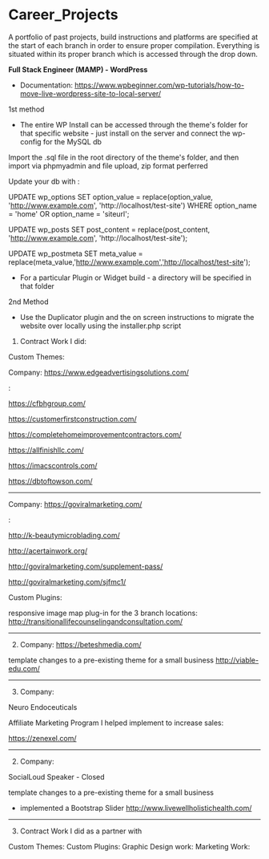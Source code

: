 # Career_Projects
A portfolio of past projects, build instructions and platforms are specified at the start of each branch in order to ensure proper compilation.  Everything is situated within its proper branch which is accessed through the drop down.

<b>Full Stack Engineer (MAMP) - WordPress</b>

* Documentation: https://www.wpbeginner.com/wp-tutorials/how-to-move-live-wordpress-site-to-local-server/

1st method
- The entire WP Install can be accessed through the theme's folder for that specific website - just install on the server and connect the wp-config for the MySQL db

Import the .sql file in the root directory of the theme's folder, and then import via phpmyadmin and file upload, zip format perferred

Update your db with : 

UPDATE wp_options SET option_value = replace(option_value, 'http://www.example.com', 'http://localhost/test-site') WHERE option_name = 'home' OR option_name = 'siteurl';
  
UPDATE wp_posts SET post_content = replace(post_content, 'http://www.example.com', 'http://localhost/test-site');
  
UPDATE wp_postmeta SET meta_value = replace(meta_value,'http://www.example.com','http://localhost/test-site');

- For a particular Plugin or Widget build - a directory will be specified in that folder

2nd Method
- Use the Duplicator plugin and the on screen instructions to migrate the website over locally using the installer.php script


1. Contract Work I did:


Custom Themes:

Company:
https://www.edgeadvertisingsolutions.com/

:

https://cfbhgroup.com/

https://customerfirstconstruction.com/

https://completehomeimprovementcontractors.com/

https://allfinishllc.com/

https://imacscontrols.com/

https://dbtoftowson.com/





<hr>

Company:
https://goviralmarketing.com/

:

http://k-beautymicroblading.com/

http://acertainwork.org/

http://goviralmarketing.com/supplement-pass/

http://goviralmarketing.com/sjfmc1/


Custom Plugins:

responsive image map plug-in for the 3 branch locations:
http://transitionallifecounselingandconsultation.com/


<hr>


2. Company:
https://beteshmedia.com/


template changes to a pre-existing theme for a small business
http://viable-edu.com/


<hr>


3. Company:

Neuro Endoceuticals

Affiliate Marketing Program I helped implement to increase sales:

https://zenexel.com/


<hr>


2. Company:

SocialLoud Speaker - Closed


template changes to a pre-existing theme for a small business
* implemented a Bootstrap Slider
http://www.livewellholistichealth.com/


<hr>




3. Contract Work I did as a partner with

Custom Themes:
Custom Plugins:
Graphic Design work:
Marketing Work:





